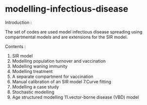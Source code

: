 # modelling-infectious-disease
Introduction :

The set of codes are used model infectious disease spreading using compartmental models and are extensions for the  SIR model.

Contents :

1. SIR model
2. Modelling population turnover and vaccination
3. Modelling waning immunity
4. Modelling treatment
5. A separate compartment for vaccination
6. Manual calibration of an SIR model
7.Curve fitting
8. Modelling a case study
9. Stochastic modelling
10. Age structured modelling
11.vector-borne disease (VBD) model
